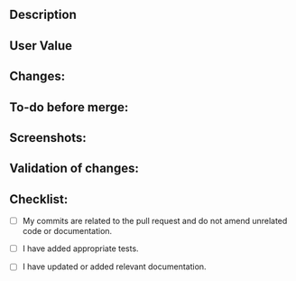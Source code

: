 <!---

Provide a short summary in the Title above. Use the following template:

category(project): summary

Categories:

* feat: (new feature for the user, not a new feature for build script)
* fix: (bug fix for the user, not a fix to a build script)
* docs: (changes to the documentation)
* style: (formatting, missing semi colons, etc; no production code change)
* refactor: (refactoring production code, eg. renaming a variable)
* test: (adding missing tests, refactoring tests; no production code change)
* chore: (updating grunt tasks etc; no production code change)

Example:

feat(revit): added category filter to send

-->

## Description

<!---

Describe your changes, and why you're making them.

Link related github issues here ->
Fixes #85, Fixes #22, Connects #123

-->

## User Value

<!---

Describe in 1 sentence the user value.

This can also be a link to the relevant thread in Speckle community, or a link to the Linear issue.
-->


## Changes:

<!---

- Item 1
- Item 2

-->

## To-do before merge:

<!---

(Optional -- remove this section if not needed)

Include any notes about things that need to happen before this PR is merged, e.g.:

- [ ] Change the base branch

- [ ] Ensure PR #56 is merged

-->

## Screenshots:

<!---

Include a screenshot the before and after.  This can be a screenshot of a plugin, web frontend, or output in a terminal.

-->

## Validation of changes:

<!---

Describe what tests have been added or amended, and why these demonstrate it works and will prevent this feature being accidentally broken by future changes.

-->

## Checklist:

<!---

This checklist is a useful reminder of related tasks to uphold our repo quality. Amend this list as needed for the pr.

-->
- [ ] My commits are related to the pull request and do not amend unrelated code or documentation.
- [ ] I have added appropriate tests.
- [ ] I have updated or added relevant documentation.

